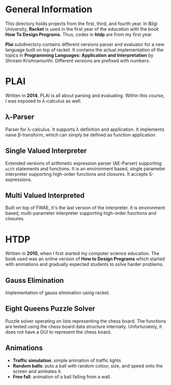 General Information
====
This directory holds projects from the first, third, and fourth year. In Bilgi University,
**Racket** is used in the first year of the education with the book **How To Design Programs**. Thus, codes in **htdp** are from my first year.

**Plai** subdirectory contains different versions parser and evaluator for a new language built on top of racket. It contains the actual implementation of the topics in **Programming Languages: Application and Interpretation** by Shriram Krishnamurthi.
Different versions are prefixed with numbers.

PLAI
===
Written in **2014**, PLAI is all about parsing and evaluating. Within this course, I was
exposed to λ-calculus as well.


λ-Parser
---
Parser for λ-calculus. It supports λ definition and application. It
implements naive β-transform, which can simply be defined as function application.


Single Valued Interpreter
---
Extended versions of arithmetic expression parser (AE-Parser) supporting ``with`` statements and functions. It is an environment based, single parameter interpreter supporting high-order functions and closures. It accepts S-expressions.


Multi Valued Interpreted
----
Built on top of FWAE, it's the last version of the interpreter. It is environment based,
multi-parameter interpreter supporting high-order functions and closures.


HTDP
===
Written in **2010**, when I first started my computer science education. The book used was an online version of **How to Design Programs** which started with animations and gradually expected students to solve harder problems.


Gauss Elimination
---

Implementation of gauss elimination using racket.

Eight Queens Puzzle Solver
---
Puzzle solver operating on lists representing the chess board. The functions
are tested using the chess board data structure internally. Unfortunately,
it does not have a GUI to represent the chess board.

Animations
---

- **Traffic simulation**: simple animation of traffic lights
- **Random balls**: puts a ball with random colour, size, and speed onto the screen and animates it.
- **Free fall**: animation of a ball falling from a wall.
